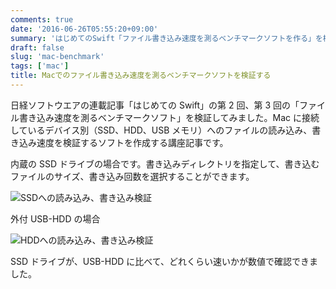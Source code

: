 ```yaml
---
comments: true
date: '2016-06-26T05:55:20+09:00'
summary: 'はじめてのSwift「ファイル書き込み速度を測るベンチマークソフトを作る」を検証する'
draft: false
slug: 'mac-benchmark'
tags: ['mac']
title: Macでのファイル書き込み速度を測るベンチマークソフトを検証する
---
```


日経ソフトウエアの連載記事「はじめての Swift」の第 2 回、第 3 回の「ファイル書き込み速度を測るベンチマークソフト」を検証してみました。Mac に接続しているデバイス別（SSD、HDD、USB メモリ）へのファイルの読み込み、書き込み速度を検証するソフトを作成する講座記事です。

内蔵の SSD ドライブの場合です。書き込みディレクトリを指定して、書き込むファイルのサイズ、書き込み回数を選択することができます。

![SSDへの読み込み、書き込み検証](/static/images/post/mac-benchmark/file_make_01.png 'SSDへの読み込み、書き込み検証')

外付 USB-HDD の場合

![HDDへの読み込み、書き込み検証](/static/images/post/mac-benchmark/file_make_02.png 'HDDへの読み込み、書き込み検証')

SSD ドライブが、USB-HDD に比べて、どれくらい速いかが数値で確認できました。

